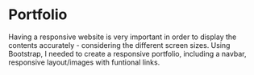 # Portfolio
Having a responsive website is very important in order to display the contents accurately - considering the different screen sizes. Using Bootstrap, I needed to create a responsive portfolio, including a navbar, responsive layout/images with funtional links. 
